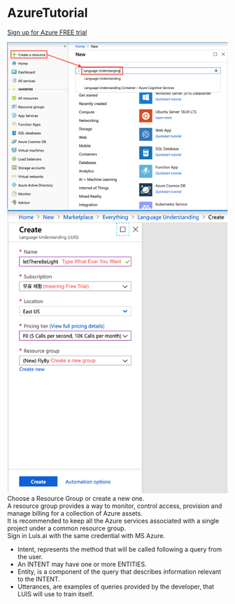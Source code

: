 # AzureTutorial
[Sign up for Azure FREE trial](https://azure.microsoft.com/en-us/free/)

![CreateResource](/azure000.jpg)
![CreateResource](/azure001.png)
Choose a Resource Group or create a new one.<br/> 
A resource group provides a way to monitor, control access, provision and manage billing for a collection of Azure assets.<br/>
It is recommended to keep all the Azure services associated with a single project  under a common resource group.<br/>
Sign in Luis.ai with the same credential with MS Azure.<br/>


- Intent, represents the method that will be called following a query from the user. <br/>
- An INTENT may have one or more ENTITIES.<br/>
- Entity, is a component of the query that describes information relevant to the INTENT.<br/>
- Utterances, are examples of queries provided by the developer, that LUIS will use to train itself.<br/>
